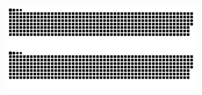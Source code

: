 ![](https://raw.githubusercontent.com/Jasss23/gihubSNK/output/github-contribution-grid-snake.svg#gh-dark-mode-only)
![](https://raw.githubusercontent.com/Jasss23/gihubSNK/output/github-contribution-grid-snake.svg#gh-light-mode-only)
<!--
**Jasss23/Jasss23** is a ✨ _special_ ✨ repository because its `README.md` (this file) appears on your GitHub profile.

Here are some ideas to get you started:

- 🔭 I’m currently working on ...
- 🌱 I’m currently learning ...
- 👯 I’m looking to collaborate on ...
- 🤔 I’m looking for help with ...
- 💬 Ask me about ...
- 📫 How to reach me: ...
- 😄 Pronouns: ...
- ⚡ Fun fact: ...
https://github.com/Jasss23/gihubSNK/blob/output/github-contribution-grid-snake.svg
-->

